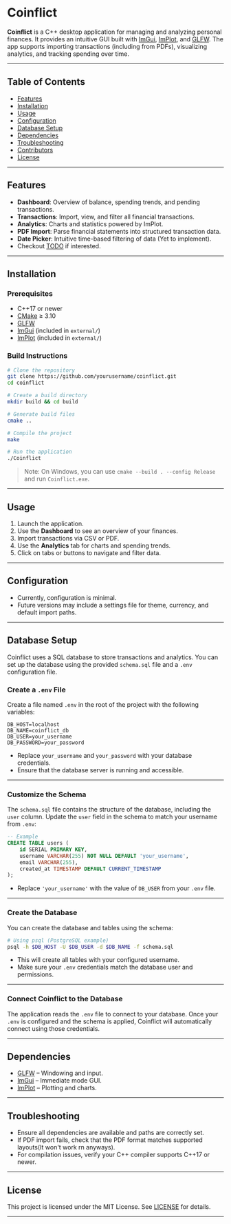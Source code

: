 

# Coinflict

**Coinflict** is a C++ desktop application for managing and analyzing personal finances. It provides an intuitive GUI built with [ImGui](https://github.com/ocornut/imgui), [ImPlot](https://github.com/epezent/implot), and [GLFW](https://www.glfw.org/). The app supports importing transactions (including from PDFs), visualizing analytics, and tracking spending over time.

---

## Table of Contents

* [Features](#features)
* [Installation](#installation)
* [Usage](#usage)
* [Configuration](#configuration)
* [Database Setup](#database-setup)
* [Dependencies](#dependencies)
* [Troubleshooting](#troubleshooting)
* [Contributors](#contributors)
* [License](#license)

---

## Features

* **Dashboard**: Overview of balance, spending trends, and pending transactions.
* **Transactions**: Import, view, and filter all financial transactions.
* **Analytics**: Charts and statistics powered by ImPlot.
* **PDF Import**: Parse financial statements into structured transaction data.
* **Date Picker**: Intuitive time-based filtering of data (Yet to implement).
* Checkout [TODO](app/TODO.md) if interested.

---

## Installation

### Prerequisites

* C++17 or newer
* [CMake](https://cmake.org/) ≥ 3.10
* [GLFW](https://www.glfw.org/)
* [ImGui](https://github.com/ocornut/imgui) (included in `external/`)
* [ImPlot](https://github.com/epezent/implot) (included in `external/`)

### Build Instructions

```bash
# Clone the repository
git clone https://github.com/yourusername/coinflict.git
cd coinflict

# Create a build directory
mkdir build && cd build

# Generate build files
cmake ..

# Compile the project
make

# Run the application
./Coinflict
```

> Note: On Windows, you can use `cmake --build . --config Release` and run `Coinflict.exe`.

---

## Usage

1. Launch the application.
2. Use the **Dashboard** to see an overview of your finances.
3. Import transactions via CSV or PDF.
4. Use the **Analytics** tab for charts and spending trends.
5. Click on tabs or buttons to navigate and filter data.

---

## Configuration

* Currently, configuration is minimal.
* Future versions may include a settings file for theme, currency, and default import paths.

---

## Database Setup

Coinflict uses a SQL database to store transactions and analytics. You can set up the database using the provided `schema.sql` file and a `.env` configuration file.

### Create a `.env` File

Create a file named `.env` in the root of the project with the following variables:

```env
DB_HOST=localhost
DB_NAME=coinflict_db
DB_USER=your_username
DB_PASSWORD=your_password
```

* Replace `your_username` and `your_password` with your database credentials.
* Ensure that the database server is running and accessible.

---

### Customize the Schema

The `schema.sql` file contains the structure of the database, including the `user` column. Update the `user` field in the schema to match your username from `.env`:

```sql
-- Example
CREATE TABLE users (
    id SERIAL PRIMARY KEY,
    username VARCHAR(255) NOT NULL DEFAULT 'your_username',
    email VARCHAR(255),
    created_at TIMESTAMP DEFAULT CURRENT_TIMESTAMP
);
```

* Replace `'your_username'` with the value of `DB_USER` from your `.env` file.

---

### Create the Database

You can create the database and tables using the schema:

```bash
# Using psql (PostgreSQL example)
psql -h $DB_HOST -U $DB_USER -d $DB_NAME -f schema.sql
```

* This will create all tables with your configured username.
* Make sure your `.env` credentials match the database user and permissions.

---

### Connect Coinflict to the Database

The application reads the `.env` file to connect to your database. Once your `.env` is configured and the schema is applied, Coinflict will automatically connect using those credentials.

---

## Dependencies

* [GLFW](https://www.glfw.org/) – Windowing and input.
* [ImGui](https://github.com/ocornut/imgui) – Immediate mode GUI.
* [ImPlot](https://github.com/epezent/implot) – Plotting and charts.

---

## Troubleshooting

* Ensure all dependencies are available and paths are correctly set.
* If PDF import fails, check that the PDF format matches supported layouts(It won't work rn anyways).
* For compilation issues, verify your C++ compiler supports C++17 or newer.

---

## License

This project is licensed under the MIT License. See [LICENSE](LICENSE) for details.

---
